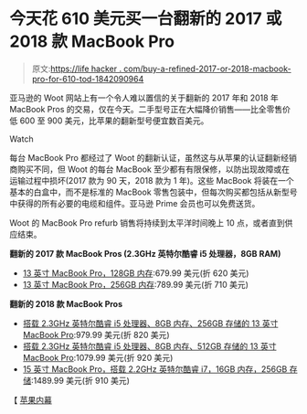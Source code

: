 # 今天花 610 美元买一台翻新的 2017 或 2018 款 MacBook Pro

> 原文:[https://life hacker . com/buy-a-refined-2017-or-2018-macbook-pro-for-610-tod-1842090964](https://lifehacker.com/buy-a-refurbished-2017-or-2018-macbook-pro-for-610-tod-1842090964)

亚马逊的 Woot 网站上有一个令人难以置信的关于翻新的 2017 年和 2018 年 MacBook Pros 的交易，仅在今天。二手型号正在大幅降价销售——比全零售价低 600 至 900 美元，比苹果的翻新型号便宜数百美元。

Watch

每台 MacBook Pro 都经过了 Woot 的翻新认证，虽然这与从苹果的认证翻新经销商购买不同，但 Woot 的每台 MacBook 至少都有有限保修，以防出现故障或在运输过程中损坏(2017 款为 90 天，2018 款为 1 年)。这些 MacBook 将装在一个基本的白盒中，而不是标准的 MacBook 零售包装中，但每次购买都包括从新型号中获得的所有必要的电缆和组件。亚马逊 Prime 会员也可以免费送货。

Woot 的 MacBook Pro refurb 销售将持续到太平洋时间晚上 10 点，或者直到供应结束。

**翻新的 2017 款 MacBook Pros (2.3GHz 英特尔酷睿 i5 处理器，8GB RAM)**

*   [13 英寸 MacBook Pro，128GB 内存](https://www.woot.com/offers/apple-13-intel-i5-macbook-pro-2017z-2045):679.99 美元(折 620 美元)
*   [13 英寸 MacBook Pro，256GB 内存](https://www.woot.com/offers/apple-13-intel-i5-macbook-pro-2017z-2045):789.99 美元(折 710 美元)

**翻新的 2018 款 MacBook Pros**

*   [搭载 2.3GHz 英特尔酷睿 i5 处理器、8GB 内存、256GB 存储的 13 英寸 MacBook Pro](https://www.woot.com/offers/apple-13-intel-i5-macbook-pro-2018z-2051):979.99 美元(折 820 美元)
*   [搭载 2.3GHz 英特尔酷睿 i5 处理器、8GB 内存、512GB 存储的 13 英寸 MacBook Pro](https://www.woot.com/offers/apple-13-intel-i5-macbook-pro-2018z-2051):1079.99 美元(折 920 美元)
*   [15 英寸 MacBook Pro，搭载 2.2GHz 英特尔酷睿 i7，16GB 内存，256GB 存储](https://www.woot.com/offers/apple-15-intel-core-i7-macbook-pro-2018z-2047):1489.99 美元(折 910 美元)

【 [苹果内幕](https://appleinsider.com/articles/20/03/04/amazon-owned-woot-slashes-apple-macbook-pros-to-679-up-to-920-off-today-only)